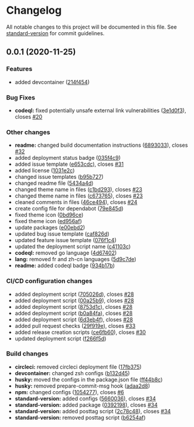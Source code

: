 # Changelog

All notable changes to this project will be documented in this file. See [standard-version](https://github.com/conventional-changelog/standard-version) for commit guidelines.

## 0.0.1 (2020-11-25)

### Features

- added devcontainer ([214f454](https://github.com/mokkapps/changelog-generator-demo/commits/214f454677db2c8047aa43eeaca43271a9fc07b5))

### Bug Fixes

- **codeql:** fixed potentially unsafe external link vulnerabilities ([3e1d0f3](https://github.com/mokkapps/changelog-generator-demo/commits/3e1d0f3f443876dd9ffbf7c5d60fbb078f9f0b7b)), closes [#20](https://github.com/sunt-programator/hugo-codeit/issues/20)

### Other changes

- **readme:** changed build documentation instructions ([6893033](https://github.com/mokkapps/changelog-generator-demo/commits/6893033b1a6dfc5232cbdd4d4015872568b3868e)), closes [#32](https://github.com/sunt-programator/hugo-codeit/issues/32)
- added deployment status badge ([035f4c9](https://github.com/mokkapps/changelog-generator-demo/commits/035f4c9424333f1163e5261dd22b711f81c97451))
- added issue template ([e653cdc](https://github.com/mokkapps/changelog-generator-demo/commits/e653cdc3ba38cb3948f7fe6e7a28d159207450d1)), closes [#31](https://github.com/sunt-programator/hugo-codeit/issues/31)
- added license ([1031e2c](https://github.com/mokkapps/changelog-generator-demo/commits/1031e2c9917f49bb6a03289ca41ffc7ded2d0cbb))
- changed issue templates ([b95b727](https://github.com/mokkapps/changelog-generator-demo/commits/b95b727a82e2fa77c76d4214d7e4457a2851d427))
- changed readme file ([5434a4d](https://github.com/mokkapps/changelog-generator-demo/commits/5434a4da88e770f78576ff7c4e3b16d41a2e62a1))
- changed theme name in files ([c1bd293](https://github.com/mokkapps/changelog-generator-demo/commits/c1bd29304d0b38cf47ab04b38e96d2610d426931)), closes [#23](https://github.com/sunt-programator/hugo-codeit/issues/23)
- changed theme name in files ([c673765](https://github.com/mokkapps/changelog-generator-demo/commits/c67376577bfb20b630b18e91bfe1838fa325c5b8)), closes [#23](https://github.com/sunt-programator/hugo-codeit/issues/23)
- cleaned comments in files ([46ce494](https://github.com/mokkapps/changelog-generator-demo/commits/46ce4942623f4c08028818239a4b13edd96e43a1)), closes [#24](https://github.com/sunt-programator/hugo-codeit/issues/24)
- create config file for dependabot ([79e845d](https://github.com/mokkapps/changelog-generator-demo/commits/79e845d9fd51bfac8bea241d003bbe9ca5d128ce))
- fixed theme icon ([0bd96ce](https://github.com/mokkapps/changelog-generator-demo/commits/0bd96ceb62686647187bafe5baaf681810530409))
- fixed theme icon ([ed956af](https://github.com/mokkapps/changelog-generator-demo/commits/ed956afb981030eea17db13c56dd099fbcf54e3c))
- update packages ([e00ebd2](https://github.com/mokkapps/changelog-generator-demo/commits/e00ebd20caae13fb591c9235df0c26b4f473da13))
- updated bug issue template ([caf826d](https://github.com/mokkapps/changelog-generator-demo/commits/caf826d81e3014cd0641bf5eddaf566c97c24701))
- updated feature issue template ([076f1c4](https://github.com/mokkapps/changelog-generator-demo/commits/076f1c4bfbddba3faf49e31f09712feb6dc927fd))
- updated the deployment script name ([c41103c](https://github.com/mokkapps/changelog-generator-demo/commits/c41103cfed82bc13fd3dbe2e6f3d727e9bddacab))
- **codeql:** removed go language ([4d67402](https://github.com/mokkapps/changelog-generator-demo/commits/4d674020c3f6c6d5522dd4c9182a7928e9b8987c))
- **lang:** removed fr and zh-cn languages ([5d9c7de](https://github.com/mokkapps/changelog-generator-demo/commits/5d9c7de488f0dd040131c145b7d9a2ad08aae8e0))
- **readme:** added codeql badge ([934b17b](https://github.com/mokkapps/changelog-generator-demo/commits/934b17bd922f503a5f17a6d5a99bc981a171e24e))

### CI/CD configuration changes

- added deployment script ([705026d](https://github.com/mokkapps/changelog-generator-demo/commits/705026d013805aa7f7768736867bb859d64f65d4)), closes [#28](https://github.com/sunt-programator/hugo-codeit/issues/28)
- added deployment script ([00a25b9](https://github.com/mokkapps/changelog-generator-demo/commits/00a25b9ff2b31006bb4aff02f5fac87ca1f7a03f)), closes [#28](https://github.com/sunt-programator/hugo-codeit/issues/28)
- added deployment script ([8753d1c](https://github.com/mokkapps/changelog-generator-demo/commits/8753d1c12bf0776a88c664135b99d655918d1c9e)), closes [#28](https://github.com/sunt-programator/hugo-codeit/issues/28)
- added deployment script ([b0a84fa](https://github.com/mokkapps/changelog-generator-demo/commits/b0a84faa5aa59c1c9d5a98885d3754318dc29a72)), closes [#28](https://github.com/sunt-programator/hugo-codeit/issues/28)
- added deployment script ([6d3eb4f](https://github.com/mokkapps/changelog-generator-demo/commits/6d3eb4f6e7347be8518d4e9aeb6f1d2d182e8875)), closes [#28](https://github.com/sunt-programator/hugo-codeit/issues/28)
- added pull request checks ([29f919e](https://github.com/mokkapps/changelog-generator-demo/commits/29f919e3b55499be66f75edd51d6dd5bf8b0eaad)), closes [#33](https://github.com/sunt-programator/hugo-codeit/issues/33)
- added release creation scripts ([ce6fb60](https://github.com/mokkapps/changelog-generator-demo/commits/ce6fb60cbb3114b7e3bd3a3b0cd8d9fad71d895b)), closes [#30](https://github.com/sunt-programator/hugo-codeit/issues/30)
- updated deployment script ([f266f5d](https://github.com/mokkapps/changelog-generator-demo/commits/f266f5d94d52abd2f489177590465c3a96a5a2eb))

### Build changes

- **circleci:** removed circleci deployment file ([17fb375](https://github.com/mokkapps/changelog-generator-demo/commits/17fb375841f5fa523544adcaf2cab64564f7bbb1))
- **devcontainer:** changed zsh configs ([b132d45](https://github.com/mokkapps/changelog-generator-demo/commits/b132d45b629752e478a46d977e721c387988e049))
- **husky:** moved the configs in the package.json file ([ff44b8c](https://github.com/mokkapps/changelog-generator-demo/commits/ff44b8c477f693414697f3533df985add3c5bfe9))
- **husky:** removed prepare-commit-msg hook ([adaa2d8](https://github.com/mokkapps/changelog-generator-demo/commits/adaa2d868ea9b1ee297a6e687d34cd8c06c9f1d2))
- **npm:** changed configs ([1054277](https://github.com/mokkapps/changelog-generator-demo/commits/1054277d6b07f75be6973ff980dad27ca812689d)), closes [#6](https://github.com/sunt-programator/hugo-codeit/issues/6)
- **standard-version:** added configs ([5660036](https://github.com/mokkapps/changelog-generator-demo/commits/56600367ca931a7a33f6b4bc0112a2117c9598b9)), closes [#34](https://github.com/sunt-programator/hugo-codeit/issues/34)
- **standard-version:** added package ([0392198](https://github.com/mokkapps/changelog-generator-demo/commits/03921984f1216f460232854b42116854d701ae9a)), closes [#34](https://github.com/sunt-programator/hugo-codeit/issues/34)
- **standard-version:** added posttag script ([2c78c48](https://github.com/mokkapps/changelog-generator-demo/commits/2c78c483a3310045bee2c2912eb747eb342a1cbf)), closes [#34](https://github.com/sunt-programator/hugo-codeit/issues/34)
- **standard-version:** removed posttag script ([b6254af](https://github.com/mokkapps/changelog-generator-demo/commits/b6254af64b0aa54ba5ae52444027f50d67a14035))
